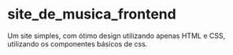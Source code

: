 # site_de_musica_frontend
Um site simples, com ótimo design utilizando apenas HTML e CSS, utilizando os componentes básicos de css.

